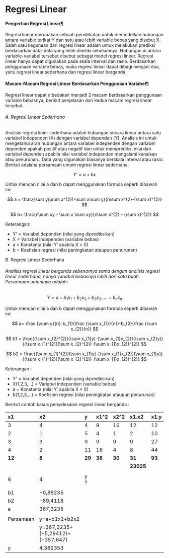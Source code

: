 # Regresi Linear

#### Pengertian Regresi Linear[¶](https://mdandikuswanto.github.io/penambangan/license/#pengertian-regresi-linear)

Regresi linear merupakan sebuah pendekatan untuk memodelkan hubungan antara variable terikat Y dan satu atau lebih variable bebas yang disebut X. Salah satu kegunaan dari regresi linear adalah untuk melakukan prediksi berdasarkan data-data yang telah dimiliki sebelumnya. Hubungan di antara variable-variabel tersebut disebut sebagai model regresi linear. Regresi linear hanya dapat digunakan pada skala interval dan rasio. Berdasarkan penggunaan variable bebas, maka regresi linear dapat dibagi menjadi dua, yaitu regresi linear sederhana dan regresi linear berganda.

#### Macam-Macam Regresi Linear Berdasarkan Penggunaan Variabel[¶](https://mdandikuswanto.github.io/penambangan/license/#macam-macam-regresi-linear-berdasarkan-penggunaan-variabel)

Regresi linear dapat dibedakan menjadi 2 macam berdasarkan penggunaan variable bebasnya, berikut penjelasan dari kedua macam regresi linear tersebut.

###### A. Regresi Linear Sederhana

Analisis regresi linier sederhana adalah hubungan secara linear antara satu variabel independen (X) dengan variabel dependen (Y). Analisis ini untuk mengetahui arah hubungan antara variabel independen dengan variabel dependen apakah positif atau negatif dan untuk memprediksi nilai dari variabel dependen apabila nilai variabel independen mengalami kenaikan atau penurunan.. Data yang digunakan biasanya berskala interval atau rasio. Berikut adalaha persamaan umum regresi linear sederhana:


$$
Y'= a +bx
$$


Untuk mencari nilai a dan b dapat menggunakan formula seperti dibawah ini:


$$
a = \frac{\sum y(\sum x^{2})-\sum x\sum y}{n\sum x^{2}-(\sum x)^{2}}
$$

$$
b= \frac{n\sum xy - \sum x \sum xy}{n\sum x^{2} - (\sum x)^{2}}
$$



Keterangan:

- Y' = Variabel dependen (nilai yang diprediksikan)
- X = Variabel independen (variable bebas)
- a = Konstanta (nilai Y’ apabila X = 0)
- b = Koefisien regresi (nilai peningkatan ataupun penurunan)

B. Regresi Linear Sederhana

###### Analisis regresi linear berganda sebenarnya sama dengan analisis regresi linear sederhana, hanya variabel bebasnya lebih dari satu buah. Persamaan umumnya adalah:


$$
Y = a+b_{1}x_{1}+b_{2}x_{2}+b_{3}x_{3}.....+b_{n}x_{n}
$$



Untuk mencari nilai a dan b dapat menggunakan formula seperti dibawah ini:


$$
a= \frac {\sum y}{n}-b_{1}(\frac {\sum x_{1}}{n})-b_{2}(\frac {\sum x_{2}}{n})
$$

$$
b1 = \frac{(\sum x_{2}^{2})(\sum x_{1}y)-(\sum x_{1}x_{2})(\sum x_{2}y)}{(\sum x_{1}^{2})(\sum x_{2}^{2})-(\sum x_{1}x_{2})^{2}}
$$

$$
b2 = \frac{(\sum x_{1}^{2})(\sum x_{1}y)-(\sum x_{1}x_{2})(\sum x_{1}y)}{(\sum x_{1}^{2})(\sum x_{2}^{2})-(\sum x_{1}x_{2})^{2}}
$$

Keterangan :

- Y' = Variabel dependen (nilai yang diprediksikan)
- X(1,2,3,...) = Variabel independen (variable bebas)
- a = Konstanta (nilai Y’ apabila X = 0)
- b(1,2,3,...) = Koefisien regresi (nilai peningkatan ataupun penurunan)

Berikut contoh kasus penyelesaian regresi linear berganda :

| x1        | x2                               | y      | x1^2   | x2^2   | x1.x2     | x1.y   | x2.y   |
| :-------- | :------------------------------- | :----- | :----- | :----- | :-------- | :----- | :----- |
| 3         | 4                                | 4      | 9      | 16     | 12        | 12     | 16     |
| 2         | 1                                | 5      | 4      | 1      | 2         | 10     | 5      |
| 3         | 3                                | 9      | 9      | 9      | 9         | 27     | 27     |
| 4         | 2                                | 11     | 16     | 4      | 8         | 44     | 22     |
| **12**    | **8**                            | **29** | **38** | **30** | **31**    | **93** | **70** |
|           |                                  |        |        |        | **23025** |        |        |
|           |                                  |        |        |        |           |        |        |
| 6         | 4                                | y ?    |        |        |           |        |        |
|           |                                  |        |        |        |           |        |        |
| b1        | -0,88235                         |        |        |        |           |        |        |
| b2        | -89,4118                         |        |        |        |           |        |        |
| a         | 367,3235                         |        |        |        |           |        |        |
|           |                                  |        |        |        |           |        |        |
| Persamaan | y=a+b1x1+b2x2                    |        |        |        |           |        |        |
|           | y=367,3235+(-5,29412)+(-357,647) |        |        |        |           |        |        |
| y         | 4,382353                         |        |        |        |           |        |        |